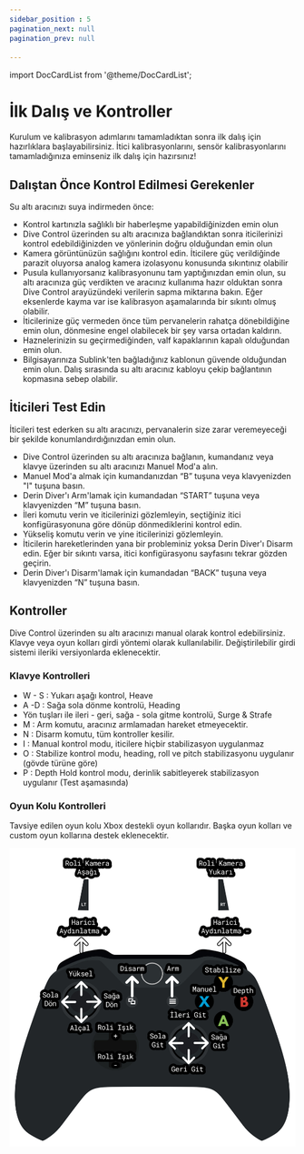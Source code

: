 ```yaml
---
sidebar_position : 5
pagination_next: null
pagination_prev: null

---
```

import DocCardList from '@theme/DocCardList';

# İlk Dalış ve Kontroller

Kurulum ve kalibrasyon adımlarını tamamladıktan sonra ilk dalış için hazırlıklara başlayabilirsiniz. İtici kalibrasyonlarını, sensör kalibrasyonlarını tamamladığınıza eminseniz ilk dalış için hazırsınız!

## Dalıştan Önce Kontrol Edilmesi Gerekenler

Su altı aracınızı suya indirmeden önce:

- Kontrol kartınızla sağlıklı bir haberleşme yapabildiğinizden emin olun
- Dive Control üzerinden su altı aracınıza bağlandıktan sonra iticilerinizi kontrol edebildiğinizden ve yönlerinin doğru olduğundan emin olun
- Kamera görüntünüzün sağlığını kontrol edin. İticilere güç verildiğinde parazit oluyorsa analog kamera izolasyonu konusunda sıkıntınız olabilir
- Pusula kullanıyorsanız kalibrasyonunu tam yaptığınızdan emin olun, su altı aracınıza güç verdikten ve aracınız kullanıma hazır olduktan sonra Dive Control arayüzündeki verilerin sapma miktarına bakın. Eğer eksenlerde kayma var ise kalibrasyon aşamalarında bir sıkıntı olmuş olabilir.
- İticilerinize güç vermeden önce tüm pervanelerin rahatça dönebildiğine emin olun, dönmesine engel olabilecek bir şey varsa ortadan kaldırın.
- Haznelerinizin su geçirmediğinden, valf kapaklarının kapalı olduğundan emin olun.
- Bilgisayarınıza Sublink'ten bağladığınız kablonun güvende olduğundan emin olun. Dalış sırasında su altı aracınız kabloyu çekip bağlantının kopmasına sebep olabilir.

## İticileri Test Edin

İticileri test ederken su altı aracınızı, pervanalerin size zarar veremeyeceği bir şekilde konumlandırdığınızdan emin olun.

- Dive Control üzerinden su altı aracınıza bağlanın, kumandanız veya klavye üzerinden su altı aracınızı Manuel Mod'a alın.
- Manuel Mod'a almak için kumandanızdan “B” tuşuna veya klavyenizden "I" tuşuna basın.
- Derin Diver'ı Arm'lamak için kumandadan “START” tuşuna veya klavyenizden “M” tuşuna basın.
- İleri komutu verin ve iticilerinizi gözlemleyin, seçtiğiniz itici konfigürasyonuna göre dönüp dönmediklerini kontrol edin.
- Yükseliş komutu verin ve yine iticilerinizi gözlemleyin.
- İticilerin hareketlerinden yana bir probleminiz yoksa Derin Diver'ı Disarm edin. Eğer bir sıkıntı varsa, itici konfigürasyonu sayfasını tekrar gözden geçirin.
- Derin Diver'ı Disarm'lamak için kumandadan “BACK” tuşuna veya klavyenizden “N” tuşuna basın.

## Kontroller

Dive Control üzerinden su altı aracınızı manual olarak kontrol edebilirsiniz. Klavye veya oyun kolları girdi yöntemi olarak kullanılabilir. Değiştirilebilir girdi sistemi ileriki versiyonlarda eklenecektir.

### Klavye Kontrolleri

- W - S : Yukarı aşağı kontrol, Heave
- A -D : Sağa sola dönme kontrolü, Heading
- Yön tuşları ile ileri - geri, sağa - sola gitme kontrolü, Surge & Strafe
- M : Arm komutu, aracınız armlamadan hareket etmeyecektir.
- N : Disarm komutu, tüm kontroller kesilir.
- I : Manual kontrol modu, iticilere hiçbir stabilizasyon uygulanmaz
- O : Stabilize kontrol modu, heading, roll ve pitch stabilizasyonu uygulanır (gövde türüne göre)
- P : Depth Hold kontrol modu, derinlik sabitleyerek stabilizasyon uygulanır (Test aşamasında)

### Oyun Kolu Kontrolleri

Tavsiye edilen oyun kolu Xbox destekli oyun kollarıdır. Başka oyun kolları ve custom oyun kollarına destek eklenecektir.

![Derin Diver Kontrolleri](./image/derin-diver-kontroller.png)

<DocCardList />
